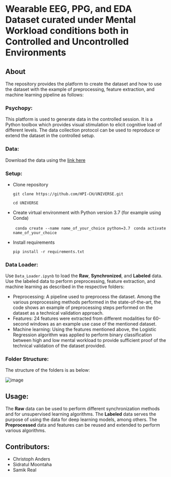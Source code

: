 # Wearable EEG, PPG, and EDA Dataset curated under Mental Workload conditions both in Controlled and Uncontrolled Environments
## About
The repository provides the platform to create the dataset and how to use the dataset with the example of preprocessing, feature extraction, and machine learning pipeline as follows:
### Psychopy: 
This platform is used to generate data in the controlled session. It is a Python toolbox which provides visual stimulation to elicit cognitive load of different levels. The data collection protocol can be used to reproduce or extend the dataset in the controlled setup.
### Data:
Download the data using the [link here](https://doi.org/10.5281/zenodo.10371068)
### Setup:
- Clone repository
  
  `git clone https://github.com/HPI-CH/UNIVERSE.git`
  
   `cd UNIVERSE `  
- Create virtual environment with Python version 3.7 (for example using Conda)
  
  ` conda create --name name_of_your_choice python=3.7`
  ` conda activate name_of_your_choice`
  
- Install requirements
  
  `pip install -r requirements.txt`
  
### Data Loader:
Use `Data_Loader.ipynb` to load the **Raw**, **Synchronized**, and **Labeled** data.  Use the labeled data to perform preprocessing, feature extraction, and machine learning as described in the respective folders:
- Preprocessing: A pipeline used to preprocess the dataset. Among the various preprocessing methods performed in the state-of-the-art, the code shows an example of preprocessing steps performed on the dataset as a technical validation approach.  
- Features: 24 features were extracted from different modalities for 60-second windows as an example use case of the mentioned dataset.
- Machine learning: Using the features mentioned above, the Logistic Regression algorithm was applied to perform binary classification between high and low mental workload to provide sufficient proof of the technical validation of the dataset provided.

### Folder Structure:
The structure of the folders is as below:

![image](https://github.com/user-attachments/assets/db2f4861-f45c-4f4a-aec7-047251842e0c)

  
## Usage:
The **Raw** data can be used to perform different synchronization methods and for unsupervised learning algorithms. The **Labeled** data serves the purpose of using the data for deep learning models, among others. The **Preprocessed** data and features can be reused and extended to perform various algorithms. 

## Contributors:
- Christoph Anders
- Sidratul Moontaha
- Samik Real
